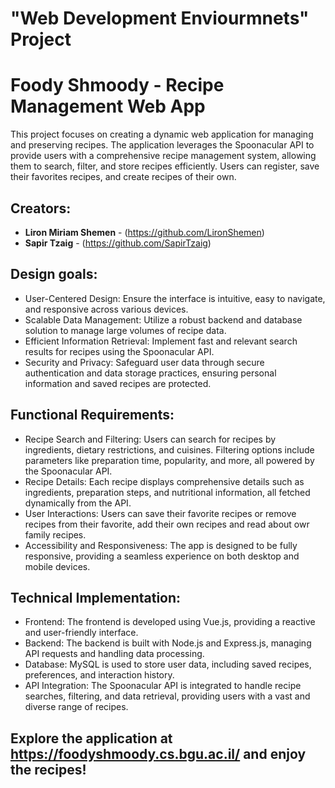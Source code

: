 # "Web Development Enviourmnets" Project 
# Foody Shmoody - Recipe Management Web App 

This project focuses on creating a dynamic web application for managing and preserving recipes. The application leverages the Spoonacular API to provide users with a comprehensive recipe management system, allowing them to search, filter, and store recipes efficiently.
Users can register, save their favorites recipes, and create recipes of their own.


## Creators:
* **Liron Miriam Shemen** - (https://github.com/LironShemen)
* **Sapir Tzaig** - (https://github.com/SapirTzaig)

## Design goals:
- User-Centered Design: Ensure the interface is intuitive, easy to navigate, and responsive across various devices.
- Scalable Data Management: Utilize a robust backend and database solution to manage large volumes of recipe data.
- Efficient Information Retrieval: Implement fast and relevant search results for recipes using the Spoonacular API.
- Security and Privacy: Safeguard user data through secure authentication and data storage practices, ensuring personal information and saved recipes are protected.

## Functional Requirements:
- Recipe Search and Filtering: Users can search for recipes by ingredients, dietary restrictions, and cuisines. Filtering options include parameters like preparation time, popularity, and more, all powered by the Spoonacular API.
- Recipe Details: Each recipe displays comprehensive details such as ingredients, preparation steps, and nutritional information, all fetched dynamically from the API.
- User Interactions: Users can save their favorite recipes or remove recipes from their favorite, add their own recipes and read about owr family recipes.
- Accessibility and Responsiveness: The app is designed to be fully responsive, providing a seamless experience on both desktop and mobile devices.

## Technical Implementation:
- Frontend: The frontend is developed using Vue.js, providing a reactive and user-friendly interface.
- Backend: The backend is built with Node.js and Express.js, managing API requests and handling data processing.
- Database: MySQL is used to store user data, including saved recipes, preferences, and interaction history.
- API Integration: The Spoonacular API is integrated to handle recipe searches, filtering, and data retrieval, providing users with a vast and diverse range of recipes.

## Explore the application at https://foodyshmoody.cs.bgu.ac.il/ and enjoy the recipes!
